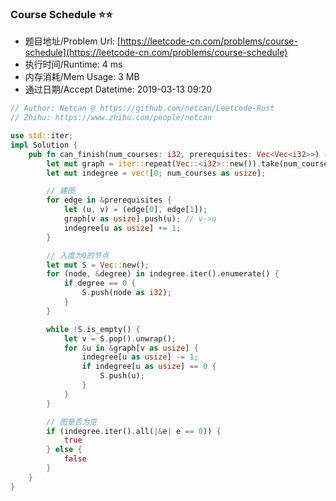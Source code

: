 ### Course Schedule :star::star:
- 题目地址/Problem Url: [https://leetcode-cn.com/problems/course-schedule](https://leetcode-cn.com/problems/course-schedule)
- 执行时间/Runtime: 4 ms 
- 内存消耗/Mem Usage: 3 MB
- 通过日期/Accept Datetime: 2019-03-13 09:20

```rust
// Author: Netcan @ https://github.com/netcan/Leetcode-Rust
// Zhihu: https://www.zhihu.com/people/netcan

use std::iter;
impl Solution {
    pub fn can_finish(num_courses: i32, prerequisites: Vec<Vec<i32>>) -> bool {
        let mut graph = iter::repeat(Vec::<i32>::new()).take(num_courses as usize).collect::<Vec<Vec<i32>>>();
        let mut indegree = vec![0; num_courses as usize];

        // 建图
        for edge in &prerequisites {
            let (u, v) = (edge[0], edge[1]);
            graph[v as usize].push(u); // v->u
            indegree[u as usize] += 1;
        }

        // 入度为0的节点
        let mut S = Vec::new();
        for (node, &degree) in indegree.iter().enumerate() {
            if degree == 0 {
                S.push(node as i32);
            }
        }

        while !S.is_empty() {
            let v = S.pop().unwrap();
            for &u in &graph[v as usize] {
                indegree[u as usize] -= 1;
                if indegree[u as usize] == 0 {
                    S.push(u);
                }
            }
        }

        // 图是否为空
        if (indegree.iter().all(|&e| e == 0)) {
            true
        } else {
            false
        }
    }
}


```
